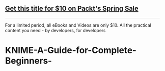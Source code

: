 ## [Get this title for $10 on Packt's Spring Sale](https://www.packt.com/V17318?utm_source=github&utm_medium=packt-github-repo&utm_campaign=spring_10_dollar_2022)
-----
For a limited period, all eBooks and Videos are only $10. All the practical content you need \- by developers, for developers

# KNIME-A-Guide-for-Complete-Beginners-